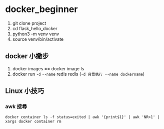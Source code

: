 # docker_beginner

1. git clone project
2. cd flask_hello_docker
3. python3 -m venv venv
4. source venv/bin/activate

## docker 小撇步

1. docker images == docker image ls
2. docker run `-d` `--name` redis redis (`-d 背景執行 --name dockername`)

## Linux 小技巧

### awk 搜尋

```
docker container ls -f status=exited | awk '{print$1}' | awk 'NR>1' | xargs docker container rm
```
